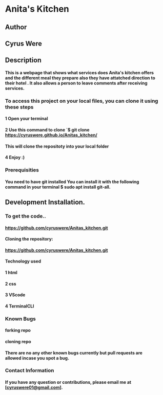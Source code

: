 # Anita's Kitchen
## Author
## Cyrus Were
## Description
#### This is a webpage that shows what services does Anita's kitchen offers and the different meal they prepare also they have attatched direction to their hotel . It also allows a person to leave comments after receiving services.
### To access this project on your local files, you can clone it using these steps
#### 1 Open your terminal
#### 2 Use this command to clone `$ git clone https://cyruswere.github.io/Anitas_kitchen/
#### This will clone the repositoty into your local folder
#### 4 Enjoy :)
### Prerequisities
#### You need to have git installed You can install it with the following command in your terminal $ sudo apt install git-all.
## Development Installation.
### To get the code..
#### https://github.com/cyruswere/Anitas_kitchen.git
#### Cloning the repository:
#### https://github.com/cyruswere/Anitas_kitchen.git
#### Technology used
#### 1 html
#### 2 css
#### 3 VScode
#### 4 TerminalCLI
### Known Bugs
#### forking repo
#### cloning repo
#### There are no any other known bugs currently but pull requests are allowed incase you spot a bug.
### Contact Information
#### If you have any question or contributions, please email me at [cyruswere01@gmail.com].
